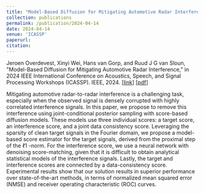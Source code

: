 ```yaml
---
title: "Model-Based Diffusion for Mitigating Automotive Radar Interference"
collection: publications
permalink: /publication/2024-04-14
date: 2024-04-14
venue: 'ICASSP'
paperurl: 
citation: 
---
```


Jeroen Overdevest, Xinyi Wei, Hans van Gorp, and Ruud J G van Sloun, "Model-Based Diffusion for Mitigating Automotive Radar Interference,"  in 2024 IEEE International Conference on Acoustics, Speech, and Signal Processing Workshops (ICASSP). IEEE, 2024.
\[[link](https://ieeexplore.ieee.org/abstract/document/10626218)\]
\[[pdf](http://hansvangorp.github.io/files/2024-04-14.pdf)\]

Mitigating automotive radar-to-radar interference is a challenging task, especially when the observed signal is densely corrupted with highly correlated interference signals. In this paper, we propose to remove this interference using joint-conditional posterior sampling with score-based diffusion models. These models use three individual scores: a target score, an interference score, and a joint data consistency score. Leveraging the sparsity of clean target signals in the Fourier domain, we propose a model-based score estimator for the target signals, derived from the proximal step of the ℓ1 -norm. For the interference score, we use a neural network with denoising score-matching, given that it is difficult to obtain analytical statistical models of the interference signals. Lastly, the target and interference scores are connected by a data-consistency score. Experimental results show that our solution results in superior performance over state-of-the-art methods, in terms of normalized mean squared error (NMSE) and receiver operating characteristic (ROC) curves.